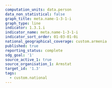 ```yaml
---
computation_units: data.person
data_non_statistical: false
graph_title: meta.name-1-3-1-i
graph_type: line
indicator: 1.3.1.i
indicator_name: meta.name-1-3-1-i
indicator_sort_order: 01-03-01-0i
national_geographical_coverage: custom.armenia
published: true
reporting_status: complete
sdg_goal: '1'
source_active_1: true
source_organisation_1: Armstat
target_id: '1.3'
tags:
  - custom.national
---
```

